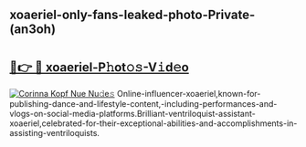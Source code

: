 ## xoaeriel-only-fans​-leaked-photo​-Private-(an3oh)


# <h2><a href="https://mediaupload.pro?title=xoaeriel&ref=git">🔗👉 🔴 xoaeriel-P𝚑ot𝚘𝚜-V𝚒d𝚎o</a></h2>

[![Corinna Kopf Nue Nu𝚍e𝚜](https://i.imgur.com/0qMVB7G.gif)](https://mediaupload.pro?title=xoaeriel&ref=git)
Online-influencer-xoaeriel,known-for-publishing-dance-and-lifestyle-content,-including-performances-and-vlogs-on-social-media-platforms.Brilliant-ventriloquist-assistant-xoaeriel,celebrated-for-their-exceptional-abilities-and-accomplishments-in-assisting-ventriloquists.  